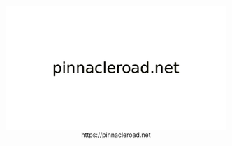 <div id="header" align="center">
  <img src="youtube_banner-again.png"/>
  https://pinnacleroad.net
</div>
